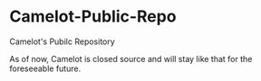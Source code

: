 # Camelot-Public-Repo
Camelot's Pubilc Repository

As of now, Camelot is closed source and will stay like that for the foreseeable future.
